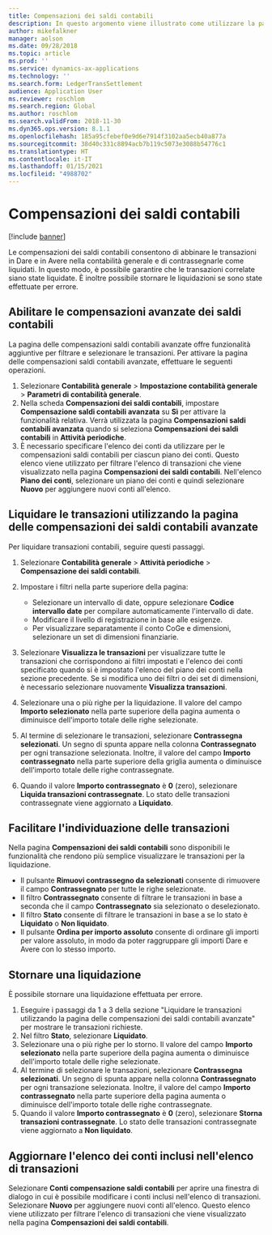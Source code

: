```yaml
---
title: Compensazioni dei saldi contabili
description: In questo argomento viene illustrato come utilizzare la pagina delle compensazioni dei saldi contabili per liquidare le transazioni contabili e stornare le liquidazioni.
author: mikefalkner
manager: aolson
ms.date: 09/28/2018
ms.topic: article
ms.prod: ''
ms.service: dynamics-ax-applications
ms.technology: ''
ms.search.form: LedgerTransSettlement
audience: Application User
ms.reviewer: roschlom
ms.search.region: Global
ms.author: roschlom
ms.search.validFrom: 2018-11-30
ms.dyn365.ops.version: 8.1.1
ms.openlocfilehash: 185a95cfebef0e9d6e7914f3102aa5ecb40a877a
ms.sourcegitcommit: 38d40c331c8894acb7b119c5073e3088b54776c1
ms.translationtype: HT
ms.contentlocale: it-IT
ms.lasthandoff: 01/15/2021
ms.locfileid: "4988702"
---
```

# <a name="ledger-settlements"></a>Compensazioni dei saldi contabili

[!include [banner](../includes/banner.md)]

Le compensazioni dei saldi contabili consentono di abbinare le transazioni in Dare e in Avere nella contabilità generale e di contrassegnarle come liquidati. In questo modo, è possibile garantire che le transazioni correlate siano state liquidate. È inoltre possibile stornare le liquidazioni se sono state effettuate per errore.

## <a name="enable-advanced-ledger-settlements"></a>Abilitare le compensazioni avanzate dei saldi contabili

La pagina delle compensazioni saldi contabili avanzate offre funzionalità aggiuntive per filtrare e selezionare le transazioni. Per attivare la pagina delle compensazioni saldi contabili avanzate, effettuare le seguenti operazioni.

1. Selezionare **Contabilità generale** \> **Impostazione contabilità generale** \> **Parametri di contabilità generale**. 
2. Nella scheda **Compensazioni dei saldi contabili**, impostare **Compensazione saldi contabili avanzata** su **Sì** per attivare la funzionalità relativa. Verrà utilizzata la pagina **Compensazioni saldi contabili avanzata** quando si seleziona **Compensazioni dei saldi contabili** in **Attività periodiche**. 
3. È necessario specificare l'elenco dei conti da utilizzare per le compensazioni saldi contabili per ciascun piano dei conti. Questo elenco viene utilizzato per filtrare l'elenco di transazioni che viene visualizzato nella pagina **Compensazioni dei saldi contabili**. Nell'elenco **Piano dei conti**, selezionare un piano dei conti e quindi selezionare **Nuovo** per aggiungere nuovi conti all'elenco.

## <a name="settle-transactions-by-using-the-advanced-ledger-settlements-page"></a>Liquidare le transazioni utilizzando la pagina delle compensazioni dei saldi contabili avanzate

Per liquidare transazioni contabili, seguire questi passaggi.

1. Selezionare **Contabilità generale** \> **Attività periodiche** \> **Compensazione dei saldi contabili**.
2. Impostare i filtri nella parte superiore della pagina:

    - Selezionare un intervallo di date, oppure selezionare **Codice intervallo date** per compilare automaticamente l'intervallo di date.
    - Modificare il livello di registrazione in base alle esigenze.
    - Per visualizzare separatamente il conto CoGe e dimensioni, selezionare un set di dimensioni finanziarie.

3. Selezionare **Visualizza le transazioni** per visualizzare tutte le transazioni che corrispondono ai filtri impostati e l'elenco dei conti specificato quando si è impostato l'elenco del piano dei conti nella sezione precedente. Se si modifica uno dei filtri o dei set di dimensioni, è necessario selezionare nuovamente **Visualizza transazioni**.
4. Selezionare una o più righe per la liquidazione. Il valore del campo **Importo selezionato** nella parte superiore della pagina aumenta o diminuisce dell'importo totale delle righe selezionate.
5. Al termine di selezionare le transazioni, selezionare **Contrassegna selezionati**. Un segno di spunta appare nella colonna **Contrassegnato** per ogni transazione selezionata. Inoltre, il valore del campo **Importo contrassegnato** nella parte superiore della griglia aumenta o diminuisce dell'importo totale delle righe contrassegnate.
6. Quando il valore **Importo contrassegnato** è **0** (zero), selezionare **Liquida transazioni contrassegnate**. Lo stato delle transazioni contrassegnate viene aggiornato a **Liquidato**.

## <a name="make-transactions-easier-to-find"></a>Facilitare l'individuazione delle transazioni

Nella pagina **Compensazioni dei saldi contabili** sono disponibili le funzionalità che rendono più semplice visualizzare le transazioni per la liquidazione.

- Il pulsante **Rimuovi contrassegno da selezionati** consente di rimuovere il campo **Contrassegnato** per tutte le righe selezionate.
- Il filtro **Contrassegnato** consente di filtrare le transazioni in base a seconda che il campo **Contrassegnato** sia selezionato o deselezionato.
- Il filtro **Stato** consente di filtrare le transazioni in base a se lo stato è **Liquidato** o **Non liquidato**.
- Il pulsante **Ordina per importo assoluto** consente di ordinare gli importi per valore assoluto, in modo da poter raggruppare gli importi Dare e Avere con lo stesso importo.

## <a name="reverse-a-settlement"></a>Stornare una liquidazione

È possibile stornare una liquidazione effettuata per errore.

1. Eseguire i passaggi da 1 a 3 della sezione "Liquidare le transazioni utilizzando la pagina delle compensazioni dei saldi contabili avanzate" per mostrare le transazioni richieste.
2. Nel filtro **Stato**, selezionare **Liquidato**.
3. Selezionare una o più righe per lo storno. Il valore del campo **Importo selezionato** nella parte superiore della pagina aumenta o diminuisce dell'importo totale delle righe selezionate.
4. Al termine di selezionare le transazioni, selezionare **Contrassegna selezionati**. Un segno di spunta appare nella colonna **Contrassegnato** per ogni transazione selezionata. Inoltre, il valore del campo **Importo contrassegnato** nella parte superiore della pagina aumenta o diminuisce dell'importo totale delle righe contrassegnate.
5. Quando il valore **Importo contrassegnato** è **0** (zero), selezionare **Storna transazioni contrassegnate**. Lo stato delle transazioni contrassegnate viene aggiornato a **Non liquidato**.

## <a name="update-the-list-of-accounts-that-are-included-in-the-list-of-transactions"></a>Aggiornare l'elenco dei conti inclusi nell'elenco di transazioni

Selezionare **Conti compensazione saldi contabili** per aprire una finestra di dialogo in cui è possibile modificare i conti inclusi nell'elenco di transazioni. Selezionare **Nuovo** per aggiungere nuovi conti all'elenco. Questo elenco viene utilizzato per filtrare l'elenco di transazioni che viene visualizzato nella pagina **Compensazioni dei saldi contabili**.
